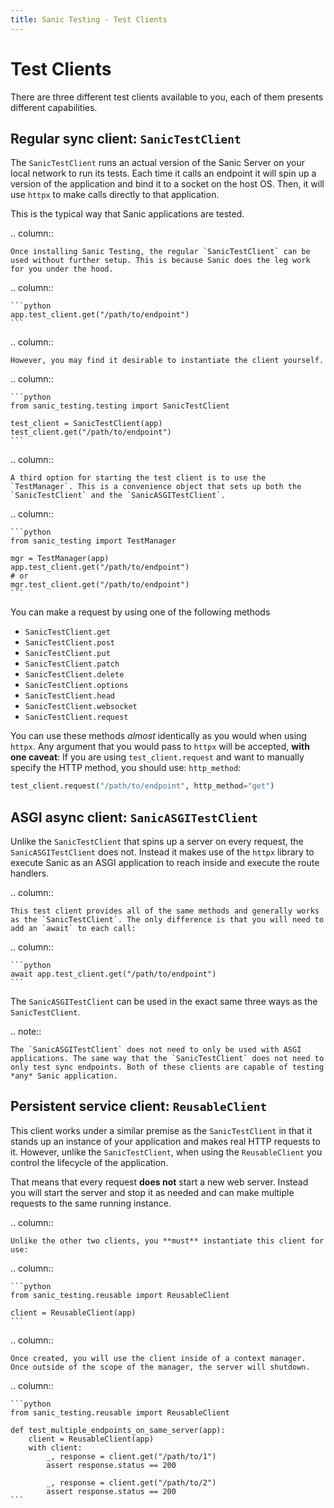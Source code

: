 ```yaml
---
title: Sanic Testing - Test Clients
---
```


# Test Clients

There are three different test clients available to you, each of them presents different capabilities.

## Regular sync client: `SanicTestClient`

The `SanicTestClient` runs an actual version of the Sanic Server on your local network to run its tests. Each time it calls an endpoint it will spin up a version of the application and bind it to a socket on the host OS. Then, it will use `httpx` to make calls directly to that application.

This is the typical way that Sanic applications are tested.

.. column::

    Once installing Sanic Testing, the regular `SanicTestClient` can be used without further setup. This is because Sanic does the leg work for you under the hood. 

.. column::

    ```python
    app.test_client.get("/path/to/endpoint")
    ```

.. column::

    However, you may find it desirable to instantiate the client yourself.

.. column::

    ```python
    from sanic_testing.testing import SanicTestClient

    test_client = SanicTestClient(app)
    test_client.get("/path/to/endpoint")
    ```

.. column::

    A third option for starting the test client is to use the `TestManager`. This is a convenience object that sets up both the `SanicTestClient` and the `SanicASGITestClient`.

.. column::

    ```python
    from sanic_testing import TestManager

    mgr = TestManager(app)
    app.test_client.get("/path/to/endpoint")
    # or
    mgr.test_client.get("/path/to/endpoint")
    ```

You can make a request by using one of the following methods

- `SanicTestClient.get`
- `SanicTestClient.post`
- `SanicTestClient.put`
- `SanicTestClient.patch`
- `SanicTestClient.delete`
- `SanicTestClient.options`
- `SanicTestClient.head`
- `SanicTestClient.websocket`
- `SanicTestClient.request`

You can use these methods *almost* identically as you would when using `httpx`. Any argument that you would pass to `httpx` will be accepted, **with one caveat**: If you are using `test_client.request` and want to manually specify the HTTP method, you should use: `http_method`:

```python
test_client.request("/path/to/endpoint", http_method="get")
```

## ASGI async client: `SanicASGITestClient`

Unlike the `SanicTestClient` that spins up a server on every request, the `SanicASGITestClient` does not. Instead it makes use of the `httpx` library to execute Sanic as an ASGI application to reach inside and execute the route handlers.

.. column::

    This test client provides all of the same methods and generally works as the `SanicTestClient`. The only difference is that you will need to add an `await` to each call:

.. column::

    ```python
    await app.test_client.get("/path/to/endpoint")
    ```

The `SanicASGITestClient` can be used in the exact same three ways as the `SanicTestClient`.


.. note::

    The `SanicASGITestClient` does not need to only be used with ASGI applications. The same way that the `SanicTestClient` does not need to only test sync endpoints. Both of these clients are capable of testing *any* Sanic application.


## Persistent service client: `ReusableClient`

This client works under a similar premise as the `SanicTestClient` in that it stands up an instance of your application and makes real HTTP requests to it. However, unlike the `SanicTestClient`, when using the `ReusableClient` you control the lifecycle of the application.

That means that every request **does not** start a new web server. Instead you will start the server and stop it as needed and can make multiple requests to the same running instance.

.. column::

    Unlike the other two clients, you **must** instantiate this client for use:

.. column::

    ```python
    from sanic_testing.reusable import ReusableClient

    client = ReusableClient(app)
    ```

.. column::

    Once created, you will use the client inside of a context manager. Once outside of the scope of the manager, the server will shutdown.

.. column::

    ```python
    from sanic_testing.reusable import ReusableClient

    def test_multiple_endpoints_on_same_server(app):
        client = ReusableClient(app)
        with client:
            _, response = client.get("/path/to/1")
            assert response.status == 200

            _, response = client.get("/path/to/2")
            assert response.status == 200
    ```
